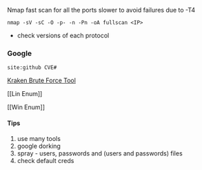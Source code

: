 Nmap fast scan for all the ports slower to avoid failures due to -T4
```
nmap -sV -sC -O -p- -n -Pn -oA fullscan <IP>
```
- check versions of each protocol

### Google

```
site:github CVE#
```

[Kraken Brute Force Tool](https://github.com/jasonxtn/Kraken)

[[Lin Enum]]

[[Win Enum]]

#### Tips
1. use many tools
2. google dorking
3. spray - users, passwords and (users and passwords) files
4. check default creds